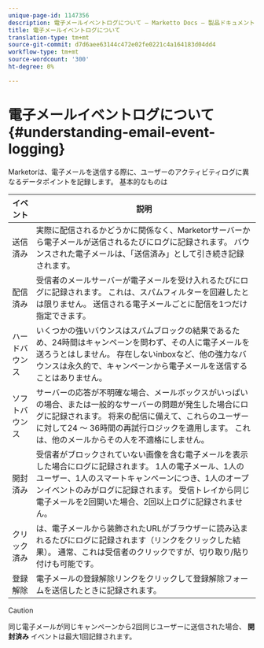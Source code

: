 ```yaml
---
unique-page-id: 1147356
description: 電子メールイベントログについて — Marketto Docs — 製品ドキュメント
title: 電子メールイベントログについて
translation-type: tm+mt
source-git-commit: d7d6aee63144c472e02fe0221c4a164183d04dd4
workflow-type: tm+mt
source-wordcount: '300'
ht-degree: 0%

---
```



# 電子メールイベントログについて {#understanding-email-event-logging}

Marketorは、電子メールを送信する際に、ユーザーのアクティビティログに異なるデータポイントを記録します。 基本的なものは

| イベント | 説明 |
|---|---|
| 送信済み | 実際に配信されるかどうかに関係なく、Marketorサーバーから電子メールが送信されるたびにログに記録されます。 バウンスされた電子メールは、「送信済み」として引き続き記録されます。 |
| 配信済み | 受信者のメールサーバーが電子メールを受け入れるたびにログに記録されます。 これは、スパムフィルターを回避したとは限りません。 送信される電子メールごとに配信を1つだけ指定できます。 |
| ハードバウンス | いくつかの強いバウンスはスパムブロックの結果であるため、24時間はキャンペーンを問わず、その人に電子メールを送ろうとはしません。 存在しないinboxなど、他の強力なバウンスは永久的で、キャンペーンから電子メールを送信することはありません。 |
| ソフトバウンス | サーバーの応答が不明確な場合、メールボックスがいっぱいの場合、または一般的なサーバーの問題が発生した場合にログに記録されます。 将来の配信に備えて、これらのユーザーに対して24 ～ 36時間の再試行ロジックを適用します。 これは、他のメールからその人を不適格にしません。 |
| 開封済み | 受信者がブロックされていない画像を含む電子メールを表示した場合にログに記録されます。 1人の電子メール、1人のユーザー、1人のスマートキャンペーンにつき、1人のオープンイベントのみがログに記録されます。 受信トレイから同じ電子メールを2回開いた場合、2回以上ログに記録されません。 |
| クリック済み | は、電子メールから装飾されたURLがブラウザーに読み込まれるたびにログに記録されます（リンクをクリックした結果）。 通常、これは受信者のクリックですが、切り取り/貼り付けも可能です。 |
| 登録解除 | 電子メールの登録解除リンクをクリックして登録解除フォームを送信したときに記録されます。 |

>[!CAUTION]
>
>同じ電子メールが同じキャンペーンから2回同じユーザーに送信された場合、 **開封済み** イベントは最大1回記録されます。

